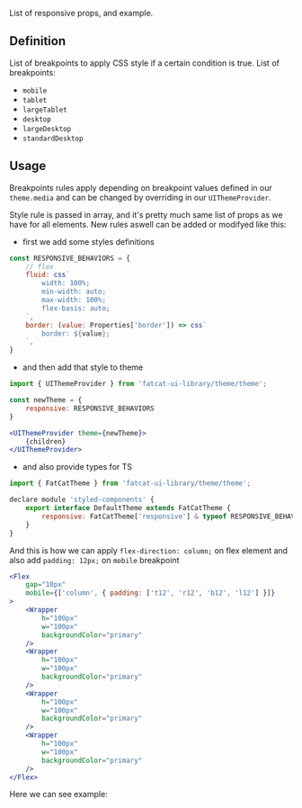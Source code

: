 List of responsive props, and example.

## 	Definition

List of breakpoints to apply CSS style if a certain condition is true. List of breakpoints:

- `mobile`
- `tablet`
- `largeTablet`
- `desktop`
- `largeDesktop`
- `standardDesktop`

## Usage

Breakpoints rules apply depending on breakpoint values defined in our `theme.media` and can be changed by overriding in our `UIThemeProvider`.

Style rule is passed in array, and it's pretty much same list of props as we have for all elements.
New rules aswell can be added or modifyed like this:

- first we add some styles definitions

```jsx
const RESPONSIVE_BEHAVIORS = {
	// flex
	fluid: css`
		width: 100%;
		min-width: auto;
		max-width: 100%;
		flex-basis: auto;
	`,
	border: (value: Properties['border']) => css`
		border: ${value};
	`,
}
```
- and then add that style to theme

```jsx
import { UIThemeProvider } from 'fatcat-ui-library/theme/theme';

const newTheme = {
	responsive: RESPONSIVE_BEHAVIORS
}

<UIThemeProvider theme={newTheme}>
	{children}
</UIThemeProvider>
```

- and also provide types for TS

```jsx
import { FatCatTheme } from 'fatcat-ui-library/theme/theme';

declare module 'styled-components' {
	export interface DefaultTheme extends FatCatTheme {
		responsive: FatCatTheme['responsive'] & typeof RESPONSIVE_BEHAVIORS
	}
}
```

And this is how we can apply `flex-direction: column;` on flex element and also add `padding: 12px;` on `mobile` breakpoint

```jsx
<Flex
	gap="10px"
	mobile={['column', { padding: ['t12', 'r12', 'b12', 'l12'] }]}
>
	<Wrapper
		h="100px"
		w="100px"
		backgroundColor="primary"
	/>
	<Wrapper
		h="100px"
		w="100px"
		backgroundColor="primary"
	/>
	<Wrapper
		h="100px"
		w="100px"
		backgroundColor="primary"
	/>
	<Wrapper
		h="100px"
		w="100px"
		backgroundColor="primary"
	/>
</Flex>
```

Here we can see example:
